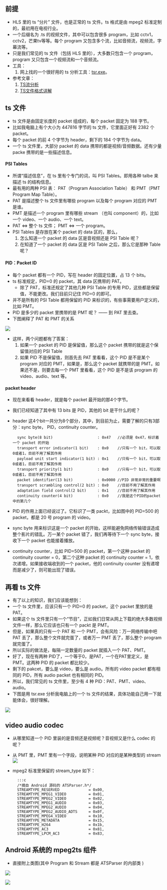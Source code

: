## 前提
* HLS 里的 ts “分片” 文件，也是正常的 ts 文件。ts 格式是由 mpeg2 标准定制的，最初用在电视行业。
* 一个后缀名为 .ts 的视频文件，其中可以包含很多 program，比如 cctv1，cctv2，芒果tv等等。每个 program 又包含多个流，比如音频流，视频流，字幕流等。
* 只是我们常见的 ts 文件（包括 HLS 里的），大多数只包含一个 program，program 又只包含一个视频流和一个音频流。
* 工具：
	1. 网上找的一个很好用的 ts 分析工具：[tsr.exe](http://pan.baidu.com/s/1bWDkdS)。
* 参考文章：
   	1. [TS流分析](http://blog.csdn.net/zxh821112/article/details/17587215)
	2. [TS文件格式详解](http://blog.chinaunix.net/uid-24922718-id-3686257.html) 


## ts 文件
* ts 文件是由固定长度的 packet 组成的，每个 packet 固定为 188 字节。
* 比如我电脑上有个大小为 447816 字节的 ts 文件，它里面正好有 2382 个 packet。
* 每个 packet 的前 4 个字节为 header，剩下的 184 个字节为 data。
* 一个 ts 文件里，大部分 packet 的 data 携带的都是视频/音频数据。还有少量 packe 携带的是一些描述信息。

#### PSI Tables
* 所谓“描述信息”，在 ts 里有个专门的词，叫 PSI Tables。即用各种 talbe 来描述 ts 的结构信息。
* 最有用的两种 PSI 表： PAT（Program Association Table） 和 PMT（PMT Program Map Table）。
* PAT 是描述整个 ts 文件里有哪些 program 以及每个 program 对应的 PMT 是谁。
* PMT 是描述一个 program 里有哪些 stream （也叫 component）的，比如一个 video、一个 audio、一个 text。
* PAT <=> 整个 ts 文件； PMT <=> 一个 program。
* PSI Tables 是存放在某个 packet 的 data 区的，那么，
	1. 怎么知道一个 packet 的 data 区是音视频还是 PSI Table 呢？
	2. 在知道了一个 packet 的 data 区是 PSI Table 之后，那么它是那种 Table 呢？

#### PID：Packet ID
* 每个 packet 都有一个 PID，写在 header 的固定位置，占 13 个 bits。
* ts 标准规定，PID=0 的 packet，其 data 区携带的 PAT。
	* 除了 PAT，标准还规定了其他几种 PSI Table 的专用 PID，这些都是保留值，不能更改。我们目前只记住 PID=0 的即可。
* 并不是所有的 PSI Table 都用保留的 PID 来标识的，有些事需要用户定义的，比如 PMT。
* PID 是多少的 packet 里携带的是 PMT 呢？ —— 到 PAT 里去查。
* 下图阐释了 PAT 和 PMT 的关系  
  
![](PAT_and_PMT.jpg)

* 这样，两个问题都有了答案：
	1. 如果一个 packet 的 PID 是保留值，那么这个 packet 携带的就是这个保留值对应的 PSI Table
	2. 如果 PID 不是保留值，则首先去 PAT 里看看，这个 PID 是不是某个 program 对应的 PMT，如果是，那么这个 packet 就携带的是 PMT。如果还不是，则要去每一个 PMT 里看看，这个 PID 是不是该 program 的 video、audio、text 等。

#### packet header
* 现在来看看 header，就是每个 packet 最开始的那4个字节。
* 我们已经知道了其中有 13 bits 是 PID，其他的 bit 是干什么的呢？ 
* header 这4个bit一共分为8个部分，其中，到目前为止，需要了解的只有3部分：sync byte， PID，continuity counter。

		sync byte(8 bit)                    : 0x47   //必须是 0x47，标识着一个 packet 的开始
		transport error indicator(1 bit)    : 0x0    //只有一个 bit，可以取0或者1，目前不用了解其作用    
		payload unit start indicator(1 bit) : 0x1    //只有一个 bit，可以取0或者1，目前不用了解其作用
		transport priority(1 bit)           : 0x0    //只有一个 bit，可以取0或者1，目前不用了解其作用
		packet identifier(13 bit)           : 0x0000 //PID 非常非常的重要啊
		transport scrambling control(2 bit) : 0x0    //目前不用了解其作用
		adaptation field control(2 bit)     : 0x1    //目前不用了解其作用
		continuity counter(4 bit)           : 0x0    //我是这个PID的packet中的第几个

* PID 的作用上面已经说过了。它标识了一类 packt，比如图中的 PID=500 的 packet，都是 20 号 program 的 video。
* sync byte 用来标识这是一个 packet 的开始，这样能避免网络传输错误造成整个影片的错乱。万一某个 packet 错了，我们再等待下一个 sync byte，接收下一个 packet 也能接着播放。
* continuity counter，比如 PID=500 的 packet，第一个这种 packet 的 continuity counter = 0，第二个这种 packet 的 continuity counter = 1，依次递增。如果接收端收到的一个 packet，他的 continuity counter 没有递增而是减少了，则可能出现了错误。

## 再看 ts 文件
* 有了以上的知识，我们应该能想到：
* 一个 ts 文件里，应该只有一个 PID=0 的 packet，这个 packet 里放的是 PAT。
* 如果这个 ts 文件里只有一个“节目”，正如我们日常从网上下载的绝大多数视频文件一样，那么它应该也只有一个 packt 是 PMT。
* 但是，如果真的只有一个 PAT 和 一个 PMT，会有风险：万一网络传输中吧 PAT 丢了，那么整个文件就完蛋了，或者万一 PMT 丢了，那么整个 program 就完蛋了。
* 所以实际的做法是，每隔一定数量的 packet 就插入一个 PAT、PMT。
* 好了，现在有两种 PID了，一个等于0，是PAT，一个在PAT里定义，是PMT。这两种 PID 的 packet 都比较少。
* 剩下的 pakcet，要么是 video，要么是 audio。所有的 video packet 都有相同的 PID，所有 audio packet 也有相同的 PID。
* 所以，我们常见的 ts 文件里，至少有 4 种 PID：PAT、PMT、video、audio。
* 下图是用 tsr.exe 分析我电脑上的一个 ts 文件的结果，具体功能自己用一下就能体会，很好理解。  

![](tsr_screen_shot.jpg)

## video audio codec
* 从哪里知道一个 PID 里装的是音频还是视频呢？音视频又是什么 codec 的呢？
* 从 PMT 里，PMT 里有一个字段，说明某种 PID 对应的是某种类型的 stream  
![](codec.jpg)
* mpeg2 标准里保留的 stream_type 如下：

		:::c
		/*摘自 Android 源码的 ATSParser.h*/
        STREAMTYPE_RESERVED             = 0x00,
        STREAMTYPE_MPEG1_VIDEO          = 0x01,
        STREAMTYPE_MPEG2_VIDEO          = 0x02,
        STREAMTYPE_MPEG1_AUDIO          = 0x03,
        STREAMTYPE_MPEG2_AUDIO          = 0x04,
        STREAMTYPE_MPEG2_AUDIO_ADTS     = 0x0f,
        STREAMTYPE_MPEG4_VIDEO          = 0x10,
        STREAMTYPE_METADATA             = 0x15,
        STREAMTYPE_H264                 = 0x1b, 
        STREAMTYPE_AC3                  = 0x81,
        STREAMTYPE_LPCM_AC3             = 0x83,

## Android 系统的 mpeg2ts 组件
* 直接附上类图(其中 Program 和 Stream 都是 ATSParser 的内部类 )  

![](android_mpeg2ts.jpg)


![](android_mpeg2ts_another_packet_source.jpg)
